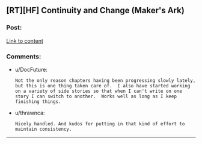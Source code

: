 ## [RT][HF] Continuity and Change (Maker's Ark)

### Post:

[Link to content](http://docfuture.tumblr.com/post/177958972701/continuity-and-change)

### Comments:

- u/DocFuture:
  ```
  Not the only reason chapters having been progressing slowly lately, but this is one thing taken care of.  I also have started working on a variety of side stories so that when I can't write on one story I can switch to another.  Works well as long as I keep finishing things.
  ```

- u/thrawnca:
  ```
  Nicely handled. And kudos for putting in that kind of effort to maintain consistency.
  ```

---

